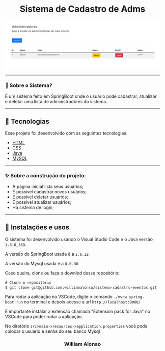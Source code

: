 <h1 align="center">
    Sistema de Cadastro de Adms
</h1>

<div align="center">
  <img src="https://github.com/williamalonso/sistema-cadastro-administradores/blob/master/src/main/resources/static/home.png" alt"Home Page" title="Sistema de cadastro de Adms" width="600" />
  

---

</div>



### 🤔 Sobre o Sistema?

É um sistema feito em SpringBoot onde o usuário pode cadastrar, atualizar e deletar uma lista de administradores do sistema.

---

## 🚀 Tecnologias

Esse projeto foi desenvolvido com as seguintes tecnologias:

- [HTML](https://developer.mozilla.org/pt-BR/docs/Web/HTML)
- [CSS](https://developer.mozilla.org/pt-BR/docs/Web/CSS)
- [Java](https://www.oracle.com/java/)
- [MySQL](https://www.mysql.com/)

---

### ✨ Sobre a construção do projeto:

- A página inicial lista seus usuários;
- É possível cadastrar novos usuários;
- É possível deletar usuários;
- É possível atualizar usuários;
- Há sistema de login;


---

## 🙅 Instalações e usos

O sistema foi desenvolvido usando o Visual Studio Code e o Java versão `1.8.0_333`.

A versão do SpringBoot usada é a `2.6.12`.

A versão do Mysql usada é a `8.0.30`.

Caso queira, clone ou faça o downlod desse repositório:

```
# Clone o repositório
$ git clone git@github.com:williamalonso/sistema-cadastro-eventos.git
```

Para rodar a aplicação no VSCode, digite o comando `./mvnw spring-boot:run` no terminal e depois acesse a url `http://localhost:8080/`

É importante instalar a extensão chamada "Extension pack for Java" no VSCode para poder rodar a aplicação.

No diretório `src>main->resources->application.properties` você pode colocar o usuário e senha do seu banco Mysql

<h3 align="center">William Alonso</h3>
